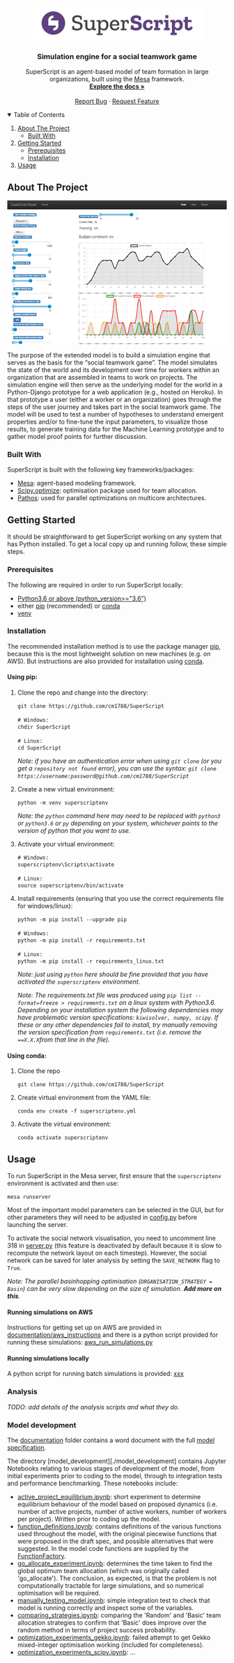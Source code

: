 <!--
*** README template from project: https://github.com/othneildrew/Best-README-Template
-->

<!-- PROJECT SHIELDS -->
<!--
*** I'm using markdown "reference style" links for readability.
*** Reference links are enclosed in brackets [ ] instead of parentheses ( ).
*** See the bottom of this document for the declaration of the reference variables
*** for contributors-url, forks-url, etc. This is an optional, concise syntax you may use.
*** https://www.markdownguide.org/basic-syntax/#reference-style-links
-->

<!--
For now we exclude the shields...
[![Contributors][contributors-shield]][contributors-url]
[![Forks][forks-shield]][forks-url]
[![Stargazers][stars-shield]][stars-url]
[![Issues][issues-shield]][issues-url]
[![MIT License][license-shield]][license-url]
[![LinkedIn][linkedin-shield]][linkedin-url]
-->

<!-- PROJECT LOGO -->
<br />
<p align="center">
  <a href="https://github.com/cm1788/SuperScript">
    <img src="documentation/images/logo.svg" alt="Logo" width="390" height="80">
  </a>

  <h3 align="center">Simulation engine for a social teamwork game</h3>

  <p align="center">
    SuperScript is an agent-based model of team formation in large organizations, built using the 
    <a href="https://github.com/projectmesa/mesa">Mesa</a> framework.
    <br />
    <a href="https://github.com/cm1788/SuperScript"><strong>Explore the docs »</strong></a>
    <br />
    <br />
    <a href="https://github.com/cm1788/SuperScript/issues">Report Bug</a>
    ·
    <a href="https://github.com/cm1788/SuperScript/issues">Request Feature</a>
  </p>
</p>



<!-- TABLE OF CONTENTS -->
<details open="open">
  <summary>Table of Contents</summary>
  <ol>
    <li>
      <a href="#about-the-project">About The Project</a>
      <ul>
        <li><a href="#built-with">Built With</a></li>
      </ul>
    </li>
    <li>
      <a href="#getting-started">Getting Started</a>
      <ul>
        <li><a href="#prerequisites">Prerequisites</a></li>
        <li><a href="#installation">Installation</a></li>
      </ul>
    </li>
    <li><a href="#usage">Usage</a></li>
  </ol>
</details>



<!-- ABOUT THE PROJECT -->
## About The Project

![Product Name Screen Shot][product-screenshot]

The purpose of the extended model is to build a simulation engine that serves as the basis for the “social teamwork game”. The model simulates the state of the world and its development over time for workers within an organization that are assembled in teams to work on projects. 
The simulation engine will then serve as the underlying model for the world in a Python-Django prototype for a web application (e.g., hosted on Heroku). In that prototype a user (either a worker or an organization) goes through the steps of the user journey and takes part in the social teamwork game. 
The model will be used to test a number of hypotheses to understand emergent properties and/or to fine-tune the input parameters, to visualize those results, to generate training data for the Machine Learning prototype and to gather model proof points for further discussion. 


### Built With

SuperScript is built with the following key frameworks/packages:
* [Mesa](https://github.com/projectmesa/mesa): agent-based modeling framework.
* [Scipy.optimize](https://docs.scipy.org/doc/scipy/reference/tutorial/optimize.html): optimisation package used for 
team allocation.
* [Pathos](https://pypi.org/project/pathos/): used for parallel optimizations on multicore architectures.



<!-- GETTING STARTED -->
## Getting Started

It should be straightforward to get SuperScript working on any system that has Python installed.
To get a local copy up and running follow, these simple steps.

### Prerequisites

The following are required in order to run SuperScript locally:
* [Python3.6 or above (python_version>="3.6")](https://www.python.org/downloads/)
* either [pip](https://pip.pypa.io/en/stable/installing/) (recommended) or 
[conda](https://conda.io/projects/conda/en/latest/user-guide/install/index.html)
* [venv](https://docs.python.org/3/library/venv.html)  



### Installation

The recommended installation method is to use the package manager [pip](https://pip.pypa.io/en/stable/installing/),
because this is the most lightweight solution on new machines (e.g. on AWS). But instructions are also provided for 
installation using [conda](https://conda.io/projects/conda/en/latest/user-guide/install/index.html).



#### Using pip:   

1. Clone the repo and change into the directory:
   ```
   git clone https://github.com/cm1788/SuperScript
   
   # Windows:
   chdir SuperScript
   
   # Linux:
   cd SuperScript
   ```
   
   _Note: if you have an authentication error when using ```git clone``` (or you get a ```repository not found``` error), 
   you can use the syntax: ```git clone https://username:password@github.com/cm1788/SuperScript```_
    
2. Create a new virtual environment: 
    ```
    python -m venv superscriptenv
   ```
   _Note: the ```python``` command here may need to be replaced with ```python3``` or 
    ```python3.6``` or ```py``` depending on your system, whichever points to the 
    version of python that you want to use._
3. Activate your virtual environment:  
    ```
   # Windows:
   superscriptenv\Scripts\activate
   
   # Linux:
   source superscriptenv/bin/activate
   ```
4. Install requirements (ensuring that you use the correct requirements file for windows/linux):
    ```
    python -m pip install --upgrade pip
   
    # Windows:
    python -m pip install -r requirements.txt
   
   # Linux:
   python -m pip install -r requirements_linux.txt
   ```
   _Note: just using ```python``` here should be fine provided that you have activated the ```superscriptenv``` 
   environment._
   
   _Note: The requirements.txt file was produced using ```pip list --format=freeze > requirements.txt``` on a linux 
   system with Python3.6. Depending on your installation system the following dependencies may have problematic version
   specifications: ```kiwisolver, numpy, scipy```. If these or any other dependencies fail to install, try manually 
   removing the version specification from ```requirements.txt``` (i.e. remove the ```==X.X.X```from that line in the 
   file)._    


#### Using conda:   

1. Clone the repo
   ```
   git clone https://github.com/cm1788/SuperScript
   ```
2. Create virtual environment from the YAML file: 
    ```
    conda env create -f superscriptenv.yml
   ```
3. Activate the virtual environment:
   ```
   conda activate superscriptenv
   ```


<!-- USAGE EXAMPLES -->
## Usage

To run SuperScript in the Mesa server, first ensure that the ```superscriptenv``` environment is activated and then use:
```
mesa runserver 
```

Most of the important model parameters can be selected in the GUI, but for other parameters they will need to be 
adjusted in [config.py](superscript_model/config.py) before launching 
the server.

To activate the social network visualisation, you need to uncomment line 318 in 
[server.py](superscript_model/server.py) (this feature is deactivated 
by default because it is slow to recompute the network layout on each timestep). However, the social network can be 
saved for later analysis by setting the ```SAVE_NETWORK``` flag to ```True```.

_Note: The parallel basinhopping optimisation (```ORGANISATION_STRATEGY = Basin```) can be very slow depending on the 
size of simulation. **Add more on this**._

#### Running simulations on AWS

Instructions for getting set up on AWS are provided in 
[documentation/aws_instructions](documentation/aws_instructions.md) 
and there is a python script provided for running these simulations: 
[aws_run_simulations.py](./aws_run_simulation.py)

#### Running simulations locally

A python script for running batch simulations is provided: [xxx](xxx)

### Analysis

_TODO: add details of the analysis scripts and what they do._ 

### Model development

The [documentation](./documentation) folder contains a word document with the full 
[model specification](documentation/model_specification.docx.bak).

The directory [model_development][./model_development] contains Jupyter Notebooks relating to various stages of 
development of the model, from initial experiments prior to coding to the model, through to integration tests and 
performance benchmarking. These notebooks include:

* [active_project_equilibrium.ipynb](model_development/active_project_equilibrium.ipynb): short experiment to determine 
equilibrium behaviour of the model based on proposed dynamics (i.e. number of active projects, number of active workers, 
number of workers per project). Written prior to coding up the model.
* [function_definitions.ipynb](model_development/function_definitions.ipynb): contains definitions of the various 
functions used throughout the model, with the original piecewise functions that were proposed in the draft spec, and 
possible alternatives that were suggested. In the model code functions are supplied by the 
[FunctionFactory](superscript_model/function.py).    
* [go_allocate_experiment.ipynb](model_development/go_allocate_experiment.ipynb): determines the time taken to find the 
global optimum team allocation (which was originally called 'go_allocate'). The conclusion, as expected, is that the 
problem is not computationally tractable for large simulations, and so numerical optimisation will be required.
* [manually_testing_model.ipynb](model_development/manually_testing_model.ipynb): simple integration test to check that 
model is running correctly and inspect some of the variables.
* [comparing_strategies.ipynb](model_development/comparing_strategies.ipynb): comparing the 'Random' and 'Basic' team 
allocation strategies to confirm that 'Basic' does improve over the random method in terms of project success 
probability.    
* [optimization_experiments_gekko.ipynb](model_development/optimization_experiments_gekko.ipynb): failed attempt to get 
Gekko mixed-integer optimisation working (included for completeness).
* [optimization_experiments_scipy.ipynb](model_development/optimization_experiments_scipy.ipynb): ... 



<!--
## License

Distributed under the MIT License. See `LICENSE` for more information.

## Contact

Your Name - [@your_twitter](https://twitter.com/your_username) - email@example.com

Project Link: [https://github.com/your_username/repo_name](https://github.com/your_username/repo_name)
-->


<!-- ACKNOWLEDGEMENTS 
## Acknowledgements
* [GitHub Emoji Cheat Sheet](https://www.webpagefx.com/tools/emoji-cheat-sheet)
* [Img Shields](https://shields.io)
* [Choose an Open Source License](https://choosealicense.com)
* [GitHub Pages](https://pages.github.com)
* [Animate.css](https://daneden.github.io/animate.css)
* [Loaders.css](https://connoratherton.com/loaders)
* [Slick Carousel](https://kenwheeler.github.io/slick)
* [Smooth Scroll](https://github.com/cferdinandi/smooth-scroll)
* [Sticky Kit](http://leafo.net/sticky-kit)
* [JVectorMap](http://jvectormap.com)
* [Font Awesome](https://fontawesome.com)
-->


<!-- MARKDOWN LINKS & IMAGES -->
<!-- https://www.markdownguide.org/basic-syntax/#reference-style-links -->
[contributors-shield]: https://img.shields.io/github/contributors/othneildrew/Best-README-Template.svg?style=for-the-badge
[contributors-url]: https://github.com/othneildrew/Best-README-Template/graphs/contributors
[forks-shield]: https://img.shields.io/github/forks/othneildrew/Best-README-Template.svg?style=for-the-badge
[forks-url]: https://github.com/othneildrew/Best-README-Template/network/members
[stars-shield]: https://img.shields.io/github/stars/othneildrew/Best-README-Template.svg?style=for-the-badge
[stars-url]: https://github.com/othneildrew/Best-README-Template/stargazers
[issues-shield]: https://img.shields.io/github/issues/othneildrew/Best-README-Template.svg?style=for-the-badge
[issues-url]: https://github.com/othneildrew/Best-README-Template/issues
[license-shield]: https://img.shields.io/github/license/othneildrew/Best-README-Template.svg?style=for-the-badge
[license-url]: https://github.com/othneildrew/Best-README-Template/blob/master/LICENSE.txt
[linkedin-shield]: https://img.shields.io/badge/-LinkedIn-black.svg?style=for-the-badge&logo=linkedin&colorB=555
[linkedin-url]: https://linkedin.com/in/othneildrew
[product-screenshot]: documentation/images/screenshot.png